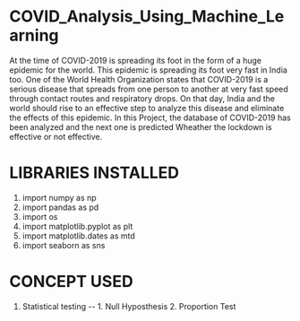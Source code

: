 # COVID_Analysis_Using_Machine_Learning

At the time of COVID-2019 is spreading its foot in the form of a huge epidemic for the world. This epidemic is spreading its foot very fast in India too. One of the World Health Organization states that COVID-2019 is a serious disease that spreads from one person to another at very fast speed through contact routes and respiratory drops. On that day, India and the world should rise to an effective step to analyze this disease and eliminate the effects of this epidemic. In this Project, the database of COVID-2019 has been analyzed and the next one is predicted Wheather the lockdown is effective or not effective.


# LIBRARIES INSTALLED

1. import numpy as np 
2. import pandas as pd 
3. import os
4. import matplotlib.pyplot as plt
5. import matplotlib.dates as mtd
6. import seaborn as sns

# CONCEPT USED

1. Statistical testing --
         1. Null Hyposthesis
         2. Proportion Test
         
